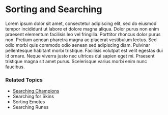 # Sorting and Searching

Lorem ipsum dolor sit amet, consectetur adipiscing elit, sed do eiusmod tempor incididunt ut labore et dolore magna aliqua. Dolor purus non enim praesent elementum facilisis leo vel fringilla. Porttitor rhoncus dolor purus non. Pretium aenean pharetra magna ac placerat vestibulum lectus. Sed odio morbi quis commodo odio aenean sed adipiscing diam. Pulvinar pellentesque habitant morbi tristique. Facilisis volutpat est velit egestas dui id ornare. Neque viverra justo nec ultrices dui sapien eget mi. Praesent tristique magna sit amet purus. Scelerisque varius morbi enim nunc faucibus.


### Related Topics
- [Searching Champions](sorting_champions.md)
- Searching for Skins
- Sorting Emotes
- Searching Runes
